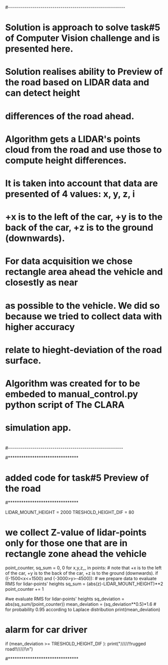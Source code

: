 #----------------------------------------------------------
#
# Solution is approach to solve task#5 of Computer Vision challenge and is presented here.
#
# Solution realises ability to Preview of the road based on LIDAR data and can detect height
# differences of the road ahead.
#
# Algorithm gets a LIDAR's points cloud from the road and use those to compute height differences.
# It is taken into account that data are presented of 4 values: x, y, z, i
# +x is to the left of the car, +y is to the back of the car, +z is to the ground (downwards).
#
# For data acquisition we chose rectangle area ahead the vehicle and closestly as near
# as possible to the vehicle. We did so because we tried to collect data with higher accuracy
# relate to hieght-deviation of the road surface.
#
# Algorithm was created for to be embeded to manual_control.py python script of The CLARA
# simulation app.
#
#---------------------------------------------------------

#********************************
#  added code for task#5 Preview of the road
#********************************

LIDAR_MOUNT_HEIGHT = 2000
TRESHOLD_HEIGHT_DIF = 80

# we collect Z-value of lidar-points only for those one that are in rectangle zone ahead the vehicle

point_counter, sq_sum = 0, 0
for x,y,z,_ in points:  # note that +x is to the left of the car, +y is to the back of the car, +z is to the ground (downwards).
    if ((-1500<x<+1500) and (-3000>y>-4500)):
        # we prepare data to evaluate RMS for  lidar-points' heights
        sq_sum = (abs(z)-LIDAR_MOUNT_HEIGHT)**2
        point_counter += 1

#we evaluate RMS for  lidar-points' heights
sq_deviation = abs(sq_sum/(point_counter))
mean_deviation = (sq_deviation**0.5)*1.6 # for probability 0.95 according to Laplace distribution
print(mean_deviation)

# alarm for car driver
if (mean_deviation >= TRESHOLD_HEIGHT_DIF ):
    print("/\/\/\/\/\!!rugged road!!/\/\/\/\/\n")

#********************************